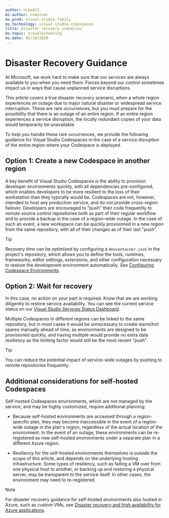 ```yaml
---
author: nikmd23
ms.author: nimolnar
ms.prod: visual-studio-family
ms.technology: visual-studio-codespaces
title: Disaster recovery scenarios
ms.topic: troubleshooting
ms.date: 05/10/2020
---
```


# Disaster Recovery Guidance

At Microsoft, we work hard to make sure that our services are always available to you when you need them. Forces beyond our control sometimes impact us in ways that cause unplanned service disruptions.

This article covers a true disaster recovery scenario, when a whole region experiences an outage due to major natural disaster or widespread service interruption. These are rare occurrences, but you must prepare for the possibility that there is an outage of an entire region. If an entire region experiences a service disruption, the locally redundant copies of your data would temporarily be unavailable.

To help you handle these rare occurrences, we provide the following guidance for Visual Studio Codespaces in the case of a service disruption of the entire region where your Codespace is deployed.

## Option 1: Create a new Codespace in another region

A key benefit of Visual Studio Codespaces is the ability to provision developer environments quickly, with all dependencies pre-configured, which enables developers to be more resilient to the loss of their workstation than they typically would be. Codespaces are not, however, intended to host any production service, and do not provide cross-region failover. Developers are encouraged to "push" their code frequently to remote source control repositories both as part of their regular workflow and to provide a backup in the case of a region-wide outage. In the case of such an event, a new workspace can be quickly provisioned in a new region from the same repository, with all of their changes as of their last "push".

>[!TIP]
> Recovery time can be optimized by configuring a `devcontainer.json` in the project's repository, which allows
> you to define the tools, runtimes, frameworks, editor settings, extensions, and other configuration necessary to restore the development environment automatically. See [Configuring Codespace Environments](../reference/configuring.md).

## Option 2: Wait for recovery

In this case, no action on your part is required. Know that we are working diligently to restore service availability. You can see the current service status on our [Visual Studio Services Status Dashboard](https://vsstatus.visualstudio.com/).

Multiple Codespaces in different regions can be linked to the same repository, but in most cases it would be unnecessary to create warm/hot spares manually ahead of time, as environments are designed to be provisioned quickly, and having multiple would provide no extra data resiliency as the limiting factor would still be the most recent "push".

>[!TIP]
> You can reduce the potential impact of service-wide outages by pushing to remote repositories frequently.

## Additional considerations for self-hosted Codespaces

Self-hosted Codespaces environments, which are not managed by the service, and may be highly customized, require additional planning:

* Because self-hosted environments are accessed through a region-specific plan, they may become inaccessible in the event of a region-wide outage in the plan's region, regardless of the actual location of the environment. In the event of an outage, these environments can be re-registered as new self-hosted environments under a separate plan in a different Azure region.

* Resiliency for the self-hosted environments themselves is outside the scope of this article, and depends on the underlying hosting infrastructure. Some types of resiliency, such as failing a VM over from one physical host to another, or backing up and restoring a physical server, may be transparent to the service itself. In other cases, the environment may need to re-registered.

> [!NOTE]
> For disaster recovery guidance for self-hosted environments also hosted in Azure, such as custom VMs, see [Disaster recovery and high availability for Azure applications](https://docs.microsoft.com/azure/architecture/resiliency/recovery-loss-azure-region).
